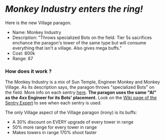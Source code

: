 # *Monkey Industry enters the ring!*
Here is the new Village paragon. 

- Name: Monkey Industry
- Description: "Throws specialized Bots on the field. Tier 5s sacrifices enchance the paragon's tower of the same type but will consume everything that isn't a village. Also gives mega buffs."
- Cost: 800k
- Range: 87

### How does it work ?
The Monkey Industry is a mix of Sun Temple, Engineer Monkey and Monkey Village. As its description says, the paragon throws "specialized Bots" on the field. More info on each sentry [here](https://github.com/WarperSan/BTD6-Mods/blob/main/VillageParagon/Sentries/README.md). **The paragon uses the same "AI" as the 4xx Engineer for its Bots' placement.** Look on the [Wiki page of the Sentry Expert](https://bloons.fandom.com/wiki/Sentry_Expert#Types_of_Sentries) to see when each sentry is used.

The only Village aspect of the Village paragon (irony) is its buffs:
- A 30% discount on EVERY upgrade of every tower in range
- 50% more range for every tower in range
- Makes towers in range 170% shoot faster 
